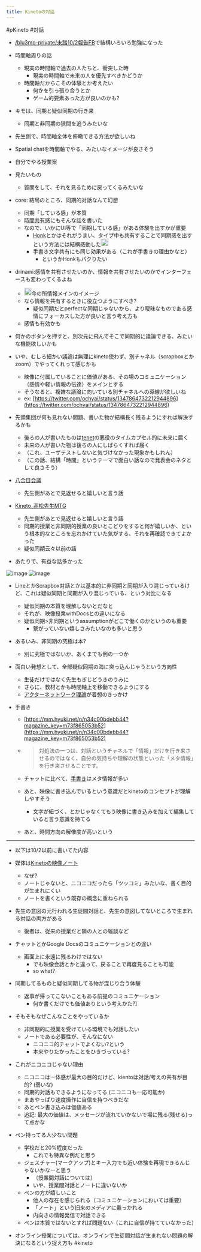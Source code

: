 ```yaml
---
title: Kinetoの対話
---
```


\#pKineto #対話

* [/blu3mo-private/未踏10/2報告FB](https://scrapbox.io/blu3mo-private/未踏10/2報告FB)で結構いろいろ勉強になった

* 時間軸周りの話
  
  * 現実の時間軸で過去の人たちと、衝突した時
    * 現実の時間軸で未来の人を優先すべきかどうか
  * 時間軸だからこその体験とか考えたい
    * 何かを引っ張り合うとか
    * ゲーム的要素あった方が良いのかも?
* キモは、同期と疑似同期の行き来
  
  * 同期と非同期の狭間を追うみたいな
* 先生側で、時間軸全体を俯瞰できる方法が欲しいね

* Spatial chatを時間軸でやる、みたいなイメージが良さそう

* 自分でやる授業案

* 見たいもの
  
  * 質問をして、それを見るために戻ってくるみたいな
* core: 結局のところ、同期的対話なんて幻想
  
  * 同期「している感」が本質
  * [時間共有感](%E6%99%82%E9%96%93%E5%85%B1%E6%9C%89%E6%84%9F.md)にもそんな話を書いた
  * なので、いかにUI等で「同期している感」がある体験を出すかが重要
    * [Honk](Honk.md)とかはそれがうまい、タイプ中も共有することで同期感を出すという方法には結構感動した<img src='https://scrapbox.io/api/pages/blu3mo-public/blu3mo/icon' alt='blu3mo.icon' height="19.5"/>
    * 手書き文字共有にも同じ効果がある（これが手書きの理由かなと）
      * というかHonkもパクりたい
* drinami:感情を共有させたいのか、情報を共有させたいのかでインターフェースも変わってくるよね
  
  * <img src='https://scrapbox.io/api/pages/blu3mo-public/blu3mo/icon' alt='blu3mo.icon' height="19.5"/>今の所情報メインのイメージ
  * なら情報を共有するときに役立つようにすべき?
    * 疑似同期だとperfectな同期じゃないから、より曖昧なものである感情にフォーカスした方が良いと言う考え方も
  * 感情も有効かも
* 何かのボタンを押すと、別次元に飛んでそこで同期的に議論できる、みたいな機能欲しいかも

* いや、むしろ細かい議論は無理にkineto使わず、別チャネル（scrapboxとかzoom）でやってくれって感じかも
  
  * 映像に付属していることに価値がある、その場のコミュニケーション（感情や軽い情報の伝達）をメインとする
  * そうなると、複雑な議論に向いている別チャネルへの導線が欲しいね
  * ex: [https://twitter.com/ochyai/status/1347864732212944896](https://twitter.com/ochyai/status/1347864732212944896)
* 先頭集団が何も見れない問題、書いた物が結構長く残るようにすれば解決するかも
  
  * 後ろの人が書いたものは[tenet](TENET.md)の悪役のタイムカプセル的に未来に届く
  * 未来の人が書いた物は後ろの人にしばらくすれば届く
  * （これ、ユーザテストしないと気づけなかった現象かもしれん）
  * （この話、結構「時間」というテーマで面白い話なので発表会のネタとして良さそう）
* [八合目会議](%E5%85%AB%E5%90%88%E7%9B%AE%E4%BC%9A%E8%AD%B0.md)
  
  * 先生側があとで見返せると嬉しいと言う話
* [Kineto_高松先生MTG](Kineto_%E9%AB%98%E6%9D%BE%E5%85%88%E7%94%9FMTG.md)
  
  * 先生側があとで見返せると嬉しいと言う話
  * 同期的授業と非同期的授業の良いとこどりをすると何が嬉しいか、という根本的なところを忘れかけていた気がする、それを再確認できてよかった
  * 疑似同期云々以前の話
* あたりで、有益な話多かった

![image](https://gyazo.com/1a0952e90e9bcbaa59d57a6eda4ae28c/thumb/1000)
![image](https://gyazo.com/f6fc59fc70c818a729393b5f9beb6958/thumb/1000)

* LineとかScrapbox対話とかは基本的に非同期と同期が入り混じっているけど、これは疑似同期と同期が入り混じっている、という対比になる
  
  * 疑似同期の本質を理解しないとだなと
  * それが、映像授業withDocsとの違いになる
  * 疑似同期>非同期というassumptionがどこで働くのかというのも重要
    * 繋がっていない嬉しさみたいなのも多いと思う
* あるいみ、非同期の究極は本?
  
  * 別に究極ではないか、あくまでも例の一つか
* 面白い発想として、全部疑似同期の海に突っ込んじゃうという方向性
  
  * 生徒だけではなく先生もぎじどうきのうみに
  * さらに、教材とかも時間軸上を移動できるようにする
  * [アクターネットワーク理論](%E3%82%A2%E3%82%AF%E3%82%BF%E3%83%BC%E3%83%8D%E3%83%83%E3%83%88%E3%83%AF%E3%83%BC%E3%82%AF%E7%90%86%E8%AB%96.md)が着想のきっかけ
* 手書き
  
  * [https://mm.hyuki.net/n/n34c00bdebb44?magazine_key=m73f865053b52](https://mm.hyuki.net/n/n34c00bdebb44?magazine_key=m73f865053b52)
  * 
     > 
     > 対処法の一つは、対話というチャネルで「情報」だけを行き来させるのではなく、自分の気持ちや理解の状態といった「メタ情報」を行き来させることです。
  
  * チャットに比べて、[手書き](%E6%89%8B%E6%9B%B8%E3%81%8D.md)はメタ情報が多い
  * あと、映像に書き込んでいるという意識だとkinetoのコンセプトが理解しやすそう
    * 文字が紐づく、とかじゃなくてもう映像に書き込みを加えて編集していると言う意識を持てる
  * あと、時間方向の解像度が高いという

---

* 以下は10/2以前に書いてた内容

* 媒体は[Kinetoの映像ノート](Kineto%E3%81%AE%E6%98%A0%E5%83%8F%E3%83%8E%E3%83%BC%E3%83%88.md)
  
  * なぜ?
  * ノートじゃないと、ニコニコだったら「ツッコミ」みたいな、書く目的が生まれにくい
  * ノートを書くという既存の概念に重ねられる
* 先生の意図の元行われる生徒間対話と、先生の意図してないところで生まれる対話の両方がある
  
  * 後者は、従来の授業だと隣の人との雑談など
* チャットとかGoogle Docsのコミュニケーションとの違い
  
  * 画面上に永遠に残るわけではない
    * でも映像会話とかと違って、戻ることで再度見ることも可能
    * so what?
* 同期してるものと疑似同期してる物が混じり合う体験
  
  * 返事が帰ってこないこともある前提のコミュニケーション
    * 何か書くだけでも価値ありという考えかた?\]
* そもそもなぜこんなことをやっているか
  
  * 非同期的に授業を受けている環境でも対話したい
  * ノートである必要性が、そんなにない
    * ニコニコ的チャットでよくない?という
    * 本来やりたかったことをひきづっている?
* これがニコニコじゃない理由
  
  * ニコニコは一体感が最大の目的だけど、kientoは対話/考えの共有が目的? (弱いな)
  * 同期的対話もできるようになってる (ニコニコも一応可能か)
  * まあやっぱり速度操作に自信を持つべきだな
  * あとペン書き込みは価値ある
  * 追記: 最大の価値は、メッセージが流れていかないで場に残る(残せる)って点かな
* ペン持ってる人少ない問題
  
  * 学校だと20%程度だった
    * これでも特異な例だと思う
  * ジェスチャー(マークアップ)とキー入力でも近い体験を再現できるんじゃないかなーと思う
    * （授業間対話については）
    * いや、授業間対話とノートに違いないか
  * ペンの方が嬉しいこと
    * 他人の存在を感じられる（コミュニケーションにおいては重要）
    * 「ノート」という旧来のメディアに乗っかれる
    * 内向きの情報発信で対話できる
  * ペンは本質ではないとすれば問題ない（これに自信が持てていなかった）
* オンライン授業については、オンラインで生徒間対話が生まれない問題の解決になるという捉え方も
  \#kineto
